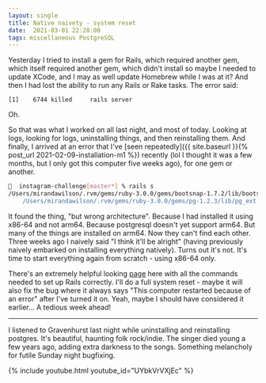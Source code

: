 ```yaml
---
layout: single
title: Native naivety - system reset
date:  2021-03-01 22:28:00
tags: miscellaneous PostgreSQL
---
```

Yesterday I tried to install a gem for Rails, which required another gem, which itself required another gem, which didn't install so maybe I needed to update XCode, and I may as well update Homebrew while I was at it? And then I had lost the ability to run any Rails or Rake tasks. The error said:   

```
[1]    6744 killed     rails server
```

Oh.  

So that was what I worked on all last night, and most of today. Looking at logs, looking for logs, uninstalling things, and then reinstalling them. And finally, I arrived at an error that I've [seen repeatedly]({{ site.baseurl }}{% post_url 2021-02-09-installation-m1 %}) recently (lol I thought it was a few months, but I only got this computer five weeks ago), for one gem or another.  


```bash
👻  instagram-challenge[master*] % rails s
/Users/mirandawilson/.rvm/gems/ruby-3.0.0/gems/bootsnap-1.7.2/lib/bootsnap/load_path_cache/core_ext/kernel_require.rb:23:in `require': dlopen(/Users/mirandawilson/.rvm/gems/ruby-3.0.0/gems/pg-1.2.3/lib/pg_ext.bundle, 9): no suitable image found.  Did find: (LoadError)
    /Users/mirandawilson/.rvm/gems/ruby-3.0.0/gems/pg-1.2.3/lib/pg_ext.bundle: mach-o, but wrong architecture
```
   
It found the thing, "but wrong architecture". Because I had installed it using x86-64 and not arm64. Because postgresql doesn't yet support arm64. But many of the things are installed on arm64. Now they can't find each other. Three weeks ago I naively said "I think it'll be alright" (having previously naively embarked on installing everything natively). Turns out it's not. It's time to start everything again from scratch - using x86-64 only.

There's an extremely helpful looking [page](https://www.driftingruby.com/episodes/a-rubyist-s-apple-m1-review) here with all the commands needed to set up Rails correctly. I'll do a full system reset - maybe it will also fix the bug where it always says "This computer restarted because of an error" after I've turned it on. Yeah, maybe I should have considered it earlier... A tedious week ahead!  


***
I listened to Gravenhurst last night while uninstalling and reinstalling postgres. It's beautiful, haunting folk rock/indie. The singer died young a few years ago, adding extra darkness to the songs. Something melancholy for futile Sunday night bugfixing.  

{% include youtube.html youtube_id="UYbkVrVXjEc" %}
